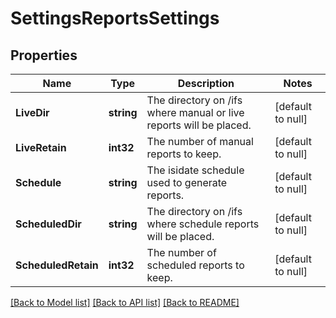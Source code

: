 # SettingsReportsSettings

## Properties
Name | Type | Description | Notes
------------ | ------------- | ------------- | -------------
**LiveDir** | **string** | The directory on /ifs where manual or live reports will be placed. | [default to null]
**LiveRetain** | **int32** | The number of manual reports to keep. | [default to null]
**Schedule** | **string** | The isidate schedule used to generate reports. | [default to null]
**ScheduledDir** | **string** | The directory on /ifs where schedule reports will be placed. | [default to null]
**ScheduledRetain** | **int32** | The number of scheduled reports to keep. | [default to null]

[[Back to Model list]](../README.md#documentation-for-models) [[Back to API list]](../README.md#documentation-for-api-endpoints) [[Back to README]](../README.md)


